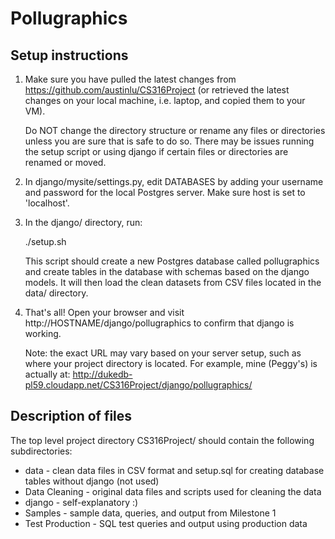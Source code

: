 Pollugraphics
=============

Setup instructions
------------------

1. Make sure you have pulled the latest changes from https://github.com/austinlu/CS316Project (or retrieved the latest changes on your local machine, i.e. laptop, and copied them to your VM). 

	Do NOT change the directory structure or rename any files or directories unless you are sure that is safe to do so. There may be issues running the setup script or using django if certain files or directories are renamed or moved.

2. In django/mysite/settings.py, edit DATABASES by adding your username and password for the local Postgres server. Make sure host is set to 'localhost'.

3. In the django/ directory, run:

	./setup.sh

	This script should create a new Postgres database called pollugraphics and create tables in the database with schemas based on the django models. It will then load the clean datasets from CSV files located in the data/ directory. 

4. That's all! Open your browser and visit http://HOSTNAME/django/pollugraphics to confirm that django is working. 

	Note: the exact URL may vary based on your server setup, such as where your project directory is located. For example, mine (Peggy's) is actually at: http://dukedb-pl59.cloudapp.net/CS316Project/django/pollugraphics/


Description of files
--------------------

The top level project directory CS316Project/ should contain the following subdirectories:

* data - clean data files in CSV format and setup.sql for creating database tables without django (not used)
* Data Cleaning - original data files and scripts used for cleaning the data
* django - self-explanatory :)
* Samples - sample data, queries, and output from Milestone 1
* Test Production - SQL test queries and output using production data


